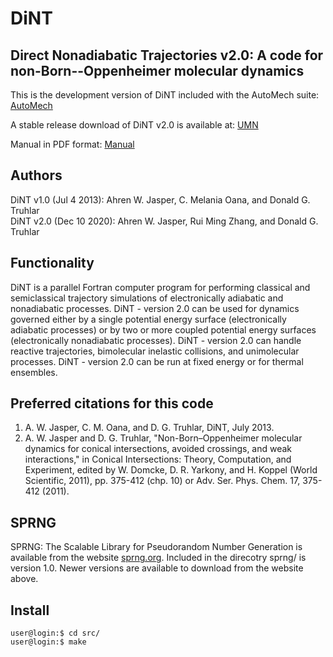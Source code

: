 # DiNT
## Direct Nonadiabatic Trajectories v2.0: A code for non-Born--Oppenheimer molecular dynamics

This is the development version of DiNT included with the AutoMech suite: [AutoMech](https://github.com/Auto-Mech/DiNT)

A stable release download of DiNT v2.0 is available at: [UMN](https://comp.chem.umn.edu/dint/)

Manual in PDF format: [Manual](https://comp.chem.umn.edu/dint/Dint_v2.0_manual.pdf)

## Authors
DiNT v1.0 (Jul 4 2013): Ahren W. Jasper, C. Melania Oana, and Donald G. Truhlar\
DiNT v2.0 (Dec 10 2020): Ahren W. Jasper, Rui Ming Zhang, and Donald G. Truhlar

## Functionality
DiNT is a parallel Fortran computer program for performing classical and semiclassical trajectory simulations of electronically adiabatic and nonadiabatic processes.
DiNT - version 2.0 can be used for dynamics governed either by a single potential energy surface (electronically adiabatic processes) or by two or more coupled potential energy surfaces (electronically nonadiabatic processes).
DiNT - version 2.0 can handle reactive trajectories, bimolecular inelastic collisions, and unimolecular processes.
DiNT - version 2.0 can be run at fixed energy or for thermal ensembles.

## Preferred citations for this code
 1. A. W. Jasper, C. M. Oana, and D. G. Truhlar, DiNT, July 2013.
 2. A. W. Jasper and D. G. Truhlar, "Non-Born–Oppenheimer molecular dynamics for conical intersections, avoided crossings, and weak interactions," in Conical Intersections: Theory, Computation, and Experiment, edited by W. Domcke, D. R. Yarkony, and H. Koppel (World Scientific, 2011), pp. 375-412 (chp. 10) or Adv. Ser. Phys. Chem. 17, 375-412 (2011).
  
## SPRNG
SPRNG: The Scalable Library for Pseudorandom Number Generation is available from the website [sprng.org](sprng.org).
Included in the direcotry sprng/ is version 1.0. Newer versions are available to download from the website above.
  
## Install
  ```console
  user@login:$ cd src/
  user@login:$ make
  ```
